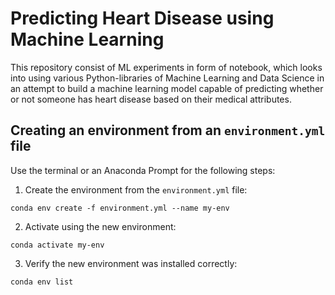 # Predicting Heart Disease using Machine Learning

This repository consist of ML experiments in form of notebook, which looks into using various Python-libraries of Machine Learning and Data Science in an attempt to build a machine learning model capable of predicting whether or not someone has heart disease based on their medical attributes.

## Creating an environment from an `environment.yml` file

Use the terminal or an Anaconda Prompt for the following steps:

1. Create the environment from the `environment.yml` file:

```
conda env create -f environment.yml --name my-env
```

2. Activate using the new environment:

```
conda activate my-env
```

3. Verify the new environment was installed correctly:

```
conda env list
```